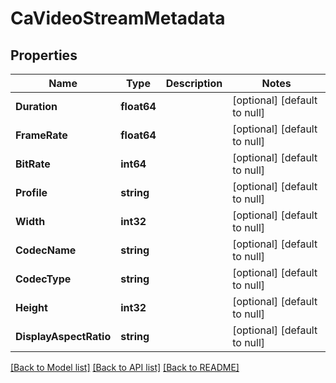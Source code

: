 # CaVideoStreamMetadata

## Properties
Name | Type | Description | Notes
------------ | ------------- | ------------- | -------------
**Duration** | **float64** |  | [optional] [default to null]
**FrameRate** | **float64** |  | [optional] [default to null]
**BitRate** | **int64** |  | [optional] [default to null]
**Profile** | **string** |  | [optional] [default to null]
**Width** | **int32** |  | [optional] [default to null]
**CodecName** | **string** |  | [optional] [default to null]
**CodecType** | **string** |  | [optional] [default to null]
**Height** | **int32** |  | [optional] [default to null]
**DisplayAspectRatio** | **string** |  | [optional] [default to null]

[[Back to Model list]](../README.md#documentation-for-models) [[Back to API list]](../README.md#documentation-for-api-endpoints) [[Back to README]](../README.md)

